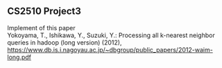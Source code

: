 ## CS2510 Project3
Implement of this paper<br>
Yokoyama, T., Ishikawa, Y., Suzuki, Y.: Processing all k-nearest neighbor queries in
hadoop (long version) (2012),
https://www.db.is.i.nagoyau.ac.jp/~dbgroup/public_papers/2012-waim-long.pdf